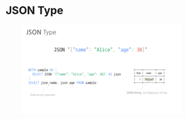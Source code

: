 # JSON Type

<figure><img src="../../.gitbook/assets/BigQuery - JSON (13).png" alt=""><figcaption></figcaption></figure>
